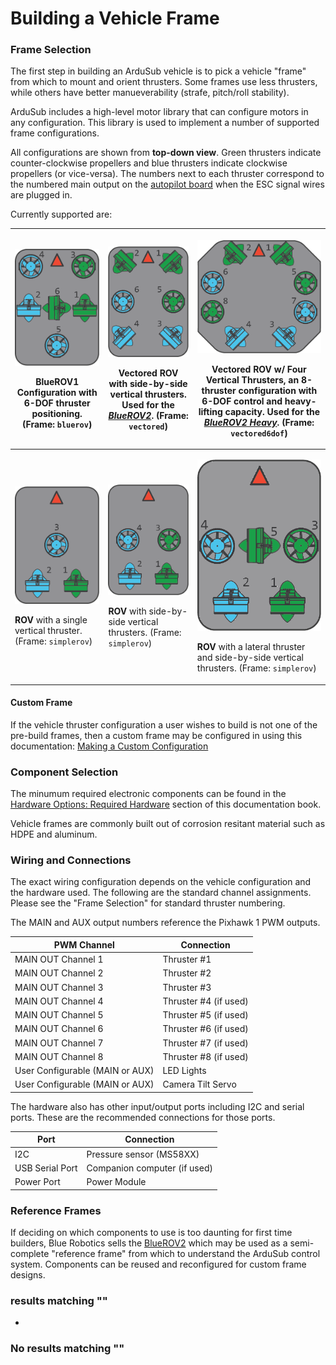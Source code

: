 # Building a Vehicle Frame

### Frame Selection <a href="#frame-selection" id="frame-selection"></a>

The first step in building an ArduSub vehicle is to pick a vehicle "frame" from which to mount and orient thrusters. Some frames use less thrusters, while others have better manueverability (strafe, pitch/roll stability).

ArduSub includes a high-level motor library that can configure motors in any configuration. This library is used to implement a number of supported frame configurations.

All configurations are shown from **top-down view**. Green thrusters indicate counter-clockwise propellers and blue thrusters indicate clockwise propellers (or vice-versa). The numbers next to each thruster correspond to the numbered main output on the [autopilot board](broken-reference) when the ESC signal wires are plugged in.

Currently supported are:

| <p><img src="../../.gitbook/assets/bluerov frame" alt=""></p><p><strong>BlueROV1 Configuration</strong> with 6-DOF thruster positioning. (Frame: <code>bluerov</code>)</p> | <p><img src="../../.gitbook/assets/vectored frame" alt=""></p><p><strong>Vectored ROV</strong> with side-by-side vertical thrusters. Used for the <a href="http://bluerov2.com/"><em>BlueROV2</em></a>. (Frame: <code>vectored</code>)</p> | <p><img src="../../.gitbook/assets/vectored6dof frame" alt=""></p><p><strong>Vectored ROV w/ Four Vertical Thrusters</strong>, an 8-thruster configuration with 6-DOF control and heavy-lifting capacity. Used for the <a href="https://bluerobotics.com/introducing-bluerov2-heavy/"><em>BlueROV2 Heavy</em></a>. (Frame: <code>vectored6dof</code>)</p> |
| -------------------------------------------------------------------------------------------------------------------------------------------------------------------------- | ------------------------------------------------------------------------------------------------------------------------------------------------------------------------------------------------------------------------------------------ | --------------------------------------------------------------------------------------------------------------------------------------------------------------------------------------------------------------------------------------------------------------------------------------------------------------------------------------------------------- |
| <p><img src="../../.gitbook/assets/simplerov 3" alt=""></p><p><strong>ROV</strong> with a single vertical thruster. (Frame: <code>simplerov</code>)</p>                    | <p><img src="../../.gitbook/assets/simplerov 4" alt=""></p><p><strong>ROV</strong> with side-by-side vertical thrusters. (Frame: <code>simplerov</code>)</p>                                                                               | <p><img src="../../.gitbook/assets/simplerov 5" alt=""></p><p><strong>ROV</strong> with a lateral thruster and side-by-side vertical thrusters. (Frame: <code>simplerov</code>)</p>                                                                                                                                                                       |

#### Custom Frame <a href="#custom-frame" id="custom-frame"></a>

If the vehicle thruster configuration a user wishes to build is not one of the pre-build frames, then a custom frame may be configured in using this documentation: [Making a Custom Configuration](http://www.ardusub.com/developers/developers.html#making-a-custom-configuration)

### Component Selection <a href="#component-selection" id="component-selection"></a>

The minumum required electronic components can be found in the [Hardware Options: Required Hardware](broken-reference) section of this documentation book.

Vehicle frames are commonly built out of corrosion resitant material such as HDPE and aluminum.

### Wiring and Connections <a href="#wiring-and-connections" id="wiring-and-connections"></a>

The exact wiring configuration depends on the vehicle configuration and the hardware used. The following are the standard channel assignments. Please see the "Frame Selection" for standard thruster numbering.

The MAIN and AUX output numbers reference the Pixhawk 1 PWM outputs.

| PWM Channel                     | Connection            |
| ------------------------------- | --------------------- |
| MAIN OUT Channel 1              | Thruster #1           |
| MAIN OUT Channel 2              | Thruster #2           |
| MAIN OUT Channel 3              | Thruster #3           |
| MAIN OUT Channel 4              | Thruster #4 (if used) |
| MAIN OUT Channel 5              | Thruster #5 (if used) |
| MAIN OUT Channel 6              | Thruster #6 (if used) |
| MAIN OUT Channel 7              | Thruster #7 (if used) |
| MAIN OUT Channel 8              | Thruster #8 (if used) |
| User Configurable (MAIN or AUX) | LED Lights            |
| User Configurable (MAIN or AUX) | Camera Tilt Servo     |

The hardware also has other input/output ports including I2C and serial ports. These are the recommended connections for those ports.

| Port            | Connection                   |
| --------------- | ---------------------------- |
| I2C             | Pressure sensor (MS58XX)     |
| USB Serial Port | Companion computer (if used) |
| Power Port      | Power Module                 |

### Reference Frames <a href="#reference-frames" id="reference-frames"></a>

If deciding on which components to use is too daunting for first time builders, Blue Robotics sells the [BlueROV2](https://bluerobotics.com/store/rov/bluerov2/) which may be used as a semi-complete "reference frame" from which to understand the ArduSub control system. Components can be reused and reconfigured for custom frame designs.

### results matching ""

*

### No results matching ""
